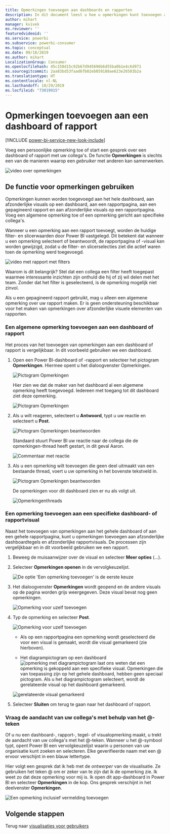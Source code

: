 ```yaml
---
title: Opmerkingen toevoegen aan dashboards en rapporten
description: In dit document leest u hoe u opmerkingen kunt toevoegen aan een dashboard, rapport of visual en hoe u opmerkingen kunt gebruiken om gesprekken met samenwerkers te voeren.
author: mihart
manager: kvivek
ms.reviewer: ''
featuredvideoid: ''
ms.service: powerbi
ms.subservice: powerbi-consumer
ms.topic: conceptual
ms.date: 09/18/2019
ms.author: mihart
LocalizationGroup: Consumer
ms.openlocfilehash: 45c158d15c92b67d945696b6d55ba0b1e4c6d971
ms.sourcegitcommit: 2aa83bd53faad6fb02eb059188ae623e26503b2a
ms.translationtype: HT
ms.contentlocale: nl-NL
ms.lasthandoff: 10/29/2019
ms.locfileid: "73019915"
---
```

# <a name="add-comments-to-a-dashboard-or-report"></a>Opmerkingen toevoegen aan een dashboard of rapport

[!INCLUDE [power-bi-service-new-look-include](../includes/power-bi-service-new-look-include.md)]

Voeg een persoonlijke opmerking toe of start een gesprek over een dashboard of rapport met uw collega's. De functie **Opmerkingen** is slechts een van de manieren waarop een *gebruiker* met anderen kan samenwerken. 

![video over opmerkingen](media/end-user-comment/comment.gif)

## <a name="how-to-use-the-comments-feature"></a>De functie voor opmerkingen gebruiken
Opmerkingen kunnen worden toegevoegd aan het hele dashboard, aan afzonderlijke visuals op een dashboard, aan een rapportpagina, aan een gepagineerd rapport en aan afzonderlijke visuals op een rapportpagina. Voeg een algemene opmerking toe of een opmerking gericht aan specifieke collega's.  

Wanneer u een opmerking aan een rapport toevoegt, worden de huidige filter- en slicerwaarden door Power BI vastgelegd. Dit betekent dat wanneer u een opmerking selecteert of beantwoordt, de rapportpagina of -visual kan worden gewijzigd, zodat u de filter- en slicerselecties ziet die actief waren toen de opmerking werd toegevoegd.  

![video met rapport met filters](media/end-user-comment/power-bi-comment.gif)

Waarom is dit belangrijk? Stel dat een collega een filter heeft toegepast waarmee interessante inzichten zijn onthuld die hij of zij wil delen met het team. Zonder dat het filter is geselecteerd, is de opmerking mogelijk niet zinvol.

Als u een gepagineerd rapport gebruikt, mag u alleen een algemene opmerking over uw rapport maken.  Er is geen ondersteuning beschikbaar voor het maken van opmerkingen over afzonderlijke visuele elementen van rapporten.

### <a name="add-a-general-comment-to-a-dashboard-or-report"></a>Een algemene opmerking toevoegen aan een dashboard of rapport
Het proces van het toevoegen van opmerkingen aan een dashboard of rapport is vergelijkbaar.  In dit voorbeeld gebruiken we een dashboard. 

1. Open een Power BI-dashboard of -rapport en selecteer het pictogram **Opmerkingen**. Hiermee opent u het dialoogvenster Opmerkingen.

    ![Pictogram Opmerkingen](media/end-user-comment/power-bi-comment-menu.png)

    Hier zien we dat de maker van het dashboard al een algemene opmerking heeft toegevoegd.  Iedereen met toegang tot dit dashboard ziet deze opmerking.

    ![Pictogram Opmerkingen](media/end-user-comment/power-bi-first-comments.png)

2. Als u wilt reageren, selecteert u **Antwoord**, typt u uw reactie en selecteert u **Post**.  

    ![Pictogram Opmerkingen beantwoorden](media/end-user-comment/power-bi-comment-reply.png)

    Standaard stuurt Power BI uw reactie naar de collega die de opmerkingen-thread heeft gestart, in dit geval Aaron. 

    ![Commentaar met reactie](media/end-user-comment/power-bi-respond.png)

 3. Als u een opmerking wilt toevoegen die geen deel uitmaakt van een bestaande thread, voert u uw opmerking in het bovenste tekstveld in.

    ![Pictogram Opmerkingen beantwoorden](media/end-user-comment/power-bi-new-comments.png)

    De opmerkingen voor dit dashboard zien er nu als volgt uit.

    ![Opmerkingenthreads](media/end-user-comment/power-bi-conversation.png)

### <a name="add-a-comment-to-a-specific-dashboard-or-report-visual"></a>Een opmerking toevoegen aan een specifieke dashboard- of rapportvisual
Naast het toevoegen van opmerkingen aan het gehele dashboard of aan een gehele rapportpagina, kunt u opmerkingen toevoegen aan afzonderlijke dashboardtegels en afzonderlijke rapportvisuals. De processen zijn vergelijkbaar en in dit voorbeeld gebruiken we een rapport.

1. Beweeg de muisaanwijzer over de visual en selecteer **Meer opties** (...).    
2. Selecteer **Opmerkingen openen** in de vervolgkeuzelijst.

    ![De optie 'Een opmerking toevoegen' is de eerste keuze](media/end-user-comment/power-bi-report-comment.png)  

3.  Het dialoogvenster **Opmerkingen** wordt geopend en de andere visuals op de pagina worden grijs weergegeven. Deze visual bevat nog geen opmerkingen. 

    ![Opmerking voor uzelf toevoegen](media/end-user-comment/power-bi-comment-column.png)  

4. Typ de opmerking en selecteer **Post**.

    ![Opmerking voor uzelf toevoegen](media/end-user-comment/power-bi-comment-logistics.png)  

    - Als op een rapportpagina een opmerking wordt geselecteerd die voor een visual is gemaakt, wordt die visual gemarkeerd (zie hierboven).

    - Het diagrampictogram op een dashboard ![opmerking met diagrampictogram](media/end-user-comment/power-bi-comment-chart-icon.png) laat ons weten dat een opmerking is gekoppeld aan een specifieke visual. Opmerkingen die van toepassing zijn op het gehele dashboard, hebben geen speciaal pictogram. Als u het diagrampictogram selecteert, wordt de gerelateerde visual op het dashboard gemarkeerd.
    

    ![gerelateerde visual gemarkeerd](media/end-user-comment/power-bi-highlight.png)

5. Selecteer **Sluiten** om terug te gaan naar het dashboard of rapport.

### <a name="get-your-colleagues-attention-by-using-the--sign"></a>Vraag de aandacht van uw collega's met behulp van het @-teken
Of u nu een dashboard-, rapport-, tegel- of visualopmerking maakt, u trekt de aandacht van uw collega's met het \@-teken.  Wanneer u het \@-symbool typt, opent Power BI een vervolgkeuzelijst waarin u personen van uw organisatie kunt zoeken en selecteren. Elke geverifieerde naam met een \@ ervoor verschijnt in een blauw lettertype. 

Hier volgt een gesprek dat ik heb met de *ontwerper* van de visualisatie. Ze gebruiken het teken @ om er zeker van te zijn dat ik de opmerking zie. Ik weet zo dat deze opmerking voor mij is. Ik open dit app-dashboard in Power BI en selecteer **Opmerkingen** in de kop. Ons gesprek verschijnt in het deelvenster **Opmerkingen**.

![Een opmerking inclusief vermelding toevoegen](media/end-user-comment/power-bi-comment-convo.png)  



## <a name="next-steps"></a>Volgende stappen
Terug naar [visualisaties voor gebruikers](end-user-visualizations.md)    
<!--[Select a visualization to open a report](end-user-open-report.md)-->
